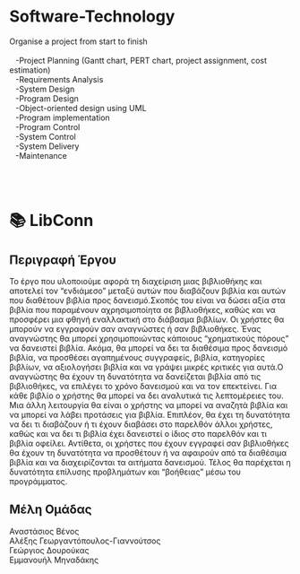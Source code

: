 # Software-Technology
Organise a project from start to finish <br /> <br />
  &ensp; -Project Planning (Gantt chart, PERT chart, project assignment, cost estimation) <br />
  &ensp; -Requirements Analysis <br />
  &ensp; -System Design <br />
  &ensp; -Program Design <br />
  &ensp; -Object-oriented design using UML <br />
  &ensp; -Program implementation <br />
  &ensp; -Program Control <br />
  &ensp; -System Control <br /> 
  &ensp; -System Delivery <br />
  &ensp; -Maintenance <br />

<br />
<br />

# 📚 **LibConn**
## Περιγραφή Έργου
Το έργο που υλοποιούμε αφορά τη διαχείριση μιας βιβλιοθήκης και αποτελεί τον 
“ενδιάμεσο” μεταξύ αυτών που διαβάζουν βιβλία και αυτών που διαθέτουν βιβλία προς 
δανεισμό.Σκοπός του είναι να δώσει αξία στα βιβλία που παραμένουν αχρησιμοποίητα σε 
βιβλιοθήκες, καθώς και να προσφέρει μια φθηνή εναλλακτική στο διάβασμα βιβλίων. Οι 
χρήστες θα μπορούν να εγγραφούν σαν αναγνώστες ή σαν βιβλιοθήκες. Ένας αναγνώστης 
θα μπορεί χρησιμοποιώντας κάποιους “χρηματικούς πόρους” να δανειστεί βιβλία. Ακόμα, 
θα μπορεί να δει τα διαθέσιμα προς δανεισμό βιβλία, να προσθέσει αγαπημένους 
συγγραφείς, βιβλία, κατηγορίες βιβλίων, να αξιολογήσει βιβλία και να γράψει μικρές 
κριτικές για αυτά.Ο αναγνώστης θα έχουν τη δυνατότητα να δανείζεται βιβλία από τις 
βιβλιοθήκες, να επιλέγει το χρόνο δανεισμού και να τον επεκτείνει. Για κάθε βιβλίο ο 
χρήστης θα μπορεί να δει αναλυτικά τις λεπτομέρειες του. Μια άλλη λειτουργία θα είναι ο 
χρήστης να μπορεί να αναζητά βιβλία και να μπορεί να λάβει προτάσεις για βιβλία. 
Επιπλέον, θα έχει τη δυνατότητα να δει τι διαβάζουν ή τι έχουν διαβάσει στο παρελθόν 
άλλοι χρήστες, καθώς και να δει τι βιβλία έχει δανειστεί ο ίδιος στο παρελθόν και τι βιβλία 
οφείλει. Αντίθετα, οι χρήστες που έχουν εγγραφεί σαν βιβλιοθήκες θα έχουν τη δυνατότητα 
να προσθέτουν ή να αφαιρούν από τα διαθέσιμα βιβλία και να διαχειρίζονται τα αιτήματα 
δανεισμού. Τέλος θα παρέχεται η δυνατότητα επίλυσης προβλημάτων και “βοήθειας” μέσω 
του προγράμματος.

## Μέλη Ομάδας

Αναστάσιος Βένος  
Αλέξης Γεωργαντόπουλος-Γιαννούτσος  
Γεώργιος Δουρούκας  
Εμμανουήλ Μηναδάκης  


